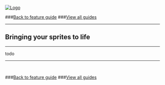 
[![Logo](http://luxeengine.com/images/logo.png)](index.html)

###[Back to feature guide](guide.html#spriteanimation)
###[View all guides](guide.html)

---
## Bringing your sprites to life
---

todo

---

&nbsp;   

###[Back to feature guide](guide.html#spriteanimation)
###[View all guides](guide.html)

&nbsp;   
&nbsp;   
&nbsp;   